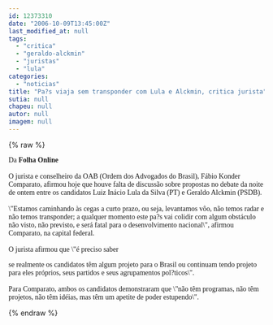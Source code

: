 ```yaml
---
id: 12373310
date: "2006-10-09T13:45:00Z"
last_modified_at: null
tags:
  - "critica"
  - "geraldo-alckmin"
  - "juristas"
  - "lula"
categories:
  - "noticias"
title: "Pa?s viaja sem transponder com Lula e Alckmin, critica jurista"
sutia: null
chapeu: null
autor: null
imagem: null
---
```

{% raw %}
<p><P><FONT face=Verdana>Da <B>Folha Online</B><BR><BR>O jurista e conselheiro da OAB (Ordem dos Advogados do Brasil), Fábio Konder Comparato, afirmou hoje que houve falta de discussão sobre propostas no debate </FONT><FONT face=\"Times New Roman\"><FONT face=Verdana>da noite de ontem entre os candidatos Luiz Inácio Lula da Silva (PT) e Geraldo Alckmin (PSDB). <BR><BR>\"Estamos caminhando às cegas a curto prazo, ou seja, levantamos vôo, não temos radar e não temos transponder; a qualquer momento este pa?s vai colidir com algum obstáculo não visto, não previsto, e será fatal para o desenvolvimento nacional\", afirmou Comparato, na capital federal.<BR><BR>O jurista afirmou que \"é preciso saber</p>
<p> se realmente os candidatos têm algum projeto para o Brasil ou continuam tendo projeto para eles próprios, seus partidos e seus agrupamentos pol?ticos\".<BR><BR>Para Comparato, ambos os candidatos demonstraram que \"não têm programas, não têm projetos, não têm idéias, mas têm um apetite de poder estupendo\".</FONT></P></FONT> </p>
{% endraw %}
